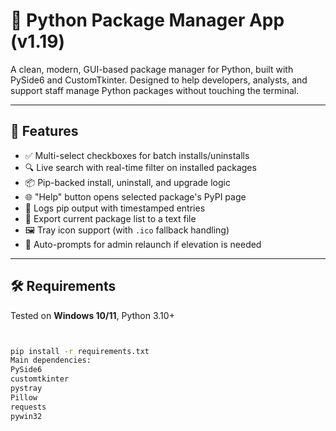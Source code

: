 
# 🧰 Python Package Manager App (v1.19)

A clean, modern, GUI-based package manager for Python, built with PySide6 and CustomTkinter. Designed to help developers, analysts, and support staff manage Python packages without touching the terminal.

---

## 🚀 Features

- ✅ Multi-select checkboxes for batch installs/uninstalls
- 🔍 Live search with real-time filter on installed packages
- 📦 Pip-backed install, uninstall, and upgrade logic
- 🌐 "Help" button opens selected package's PyPI page
- 📜 Logs pip output with timestamped entries
- 💾 Export current package list to a text file
- 🖼️ Tray icon support (with `.ico` fallback handling)
- 🔐 Auto-prompts for admin relaunch if elevation is needed

---

## 🛠 Requirements

Tested on **Windows 10/11**, Python 3.10+

```bash


pip install -r requirements.txt
Main dependencies:
PySide6
customtkinter
pystray
Pillow
requests
pywin32
